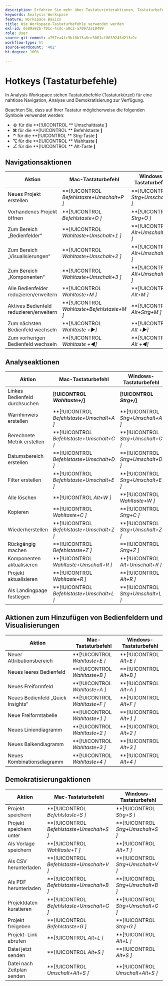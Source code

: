 ```yaml
---
description: Erfahren Sie mehr über Tastaturinteraktionen, Tastaturbefehle und Zeigen-und-Klicken-Verhaltensweisen, die in Analysis Workspace verfügbar sind.
keywords: Analysis Workspace
feature: Workspace Basics
title: Wie Workspace-Tastaturbefehle verwendet werden
exl-id: de99a92b-701c-4cdc-a0c2-a70972a19499
role: User
source-git-commit: a757ea4fc9bf8b13a8ce3001cf8639245d213e1c
workflow-type: ht
source-wordcount: '402'
ht-degree: 100%

---
```


# Hotkeys (Tastaturbefehle)

In Analysis Workspace stehen Tastaturbefehle (Tastaturkürzel) für eine nahtlose Navigation, Analyse und Demokratisierung zur Verfügung.

Beachten Sie, dass auf Ihrer Tastatur möglicherweise die folgenden Symbole verwendet werden:

- **⇧** für die **[!UICONTROL ** Umschalttaste **]**
- **⌘** für die **[!UICONTROL ** Befehlstaste **]**
- **⌃** für die **[!UICONTROL ** Strg-Taste **]**
- **⌥** für die **[!UICONTROL ** Wahltaste **]**
- **⎇** für die **[!UICONTROL ** Alt-Taste **]**

## Navigationsaktionen

| Aktion | Mac-Tastaturbefehl | Windows-Tastaturbefehl |
| --- | --- | --- | 
| Neues Projekt erstellen | **[!UICONTROL *Befehlstaste+Umschalt+P *]** | **[!UICONTROL *Strg+Umschalt+P *]** |
| Vorhandenes Projekt öffnen | **[!UICONTROL *Befehlstaste+O *]** | **[!UICONTROL *Strg+O *]** |
| Zum Bereich „Bedienfelder“ | **[!UICONTROL *Wahltaste+Umschalt+1 *]** | **[!UICONTROL *Alt+Umschalt+1 *]** |
| Zum Bereich „Visualisierungen“ | **[!UICONTROL *Wahltaste+Umschalt+2 *]** | **[!UICONTROL *Alt+Umschalt+2 *]** |
| Zum Bereich „Komponenten“ | **[!UICONTROL *Wahltaste+Umschalt+3 *]** | **[!UICONTROL *Alt+Umschalt+3 *]** |
| Alle Bedienfelder reduzieren/erweitern | **[!UICONTROL *Wahltaste+M *]** | **[!UICONTROL *Alt+M *]** |
| Aktives Bedienfeld reduzieren/erweitern | **[!UICONTROL *Wahltaste+Befehlstaste+M *]** | **[!UICONTROL *Alt+Strg+M *]** |
| Zum nächsten Bedienfeld wechseln | **[!UICONTROL *Wahltaste *+▶︎]** | **[!UICONTROL *Alt *+▶︎]** |
| Zum vorherigen Bedienfeld wechseln | **[!UICONTROL *Wahltaste *+◀︎]** | **[!UICONTROL *Alt *+◀︎]** |

## Analyseaktionen

| Aktion | Mac-Tastaturbefehl | Windows-Tastaturbefehl |
| --- | --- | --- | 
| Linkes Bedienfeld durchsuchen | **[!UICONTROL *Wahltaste+/*]** | **[!UICONTROL *Strg+/*]** |
| Warnhinweis erstellen | **[!UICONTROL *Befehlstaste+Umschalt+A *]** | **[!UICONTROL *Strg+Umschalt+A *]** |
| Berechnete Metrik erstellen | **[!UICONTROL *Befehlstaste+Umschalt+C *]** | **[!UICONTROL *Strg+Umschalt+C *]** |
| Datumsbereich erstellen | **[!UICONTROL *Befehlstaste+Umschalt+D *]** | **[!UICONTROL *Strg+Umschalt+D *]** |
| Filter erstellen | **[!UICONTROL *Befehlstaste+Umschalt+E *]** | **[!UICONTROL *Strg+Umschalt+E *]** |
| Alle löschen | **[!UICONTROL *Alt+W *]** | **[!UICONTROL *Wahltaste+W *]** |
| Kopieren | **[!UICONTROL *Wahltaste+C *]** | **[!UICONTROL *Strg+C *]** |
| Wiederherstellen | **[!UICONTROL *Befehlstaste+Umschalt+Z *]** | **[!UICONTROL *Strg+Umschalt+Z *]** |
| Rückgängig machen | **[!UICONTROL *Befehlstaste+Z *]** | **[!UICONTROL *Strg+Z *]** |
| Komponenten aktualisieren | **[!UICONTROL *Wahltaste+Umschalt+R *]** | **[!UICONTROL *Alt+Umschalt+R *]** |
| Projekt aktualisieren | **[!UICONTROL *Wahltaste+R *]** | **[!UICONTROL *Alt+R *]** |
| Als Landingpage festlegen | **[!UICONTROL *Befehlstaste+Umschalt+L *]** | **[!UICONTROL *Strg+Umschalt+L *]** |

## Aktionen zum Hinzufügen von Bedienfeldern und Visualisierungen

| Aktion | Mac-Tastaturbefehl | Windows-Tastaturbefehl |
| --- | --- | --- | 
| Neuer Attributionsbereich | **[!UICONTROL *Wahltaste+E *]** | **[!UICONTROL *Alt+E *]** |
| Neues leeres Bedienfeld | **[!UICONTROL *Wahltaste+B *]** | **[!UICONTROL *Alt+B *]** |
| Neues Freiformfeld | **[!UICONTROL *Wahltaste+A *]** | **[!UICONTROL *Alt+A *]** |
| Neues Bedienfeld „Quick Insights“ | **[!UICONTROL *Wahltaste+F *]** | **[!UICONTROL *Alt+F *]** |
| Neue Freiformtabelle | **[!UICONTROL *Wahltaste+1 *]** | **[!UICONTROL *Alt+1 *]** |
| Neues Liniendiagramm | **[!UICONTROL *Wahltaste+2 *]** | **[!UICONTROL *Alt+2 *]** |
| Neues Balkendiagramm | **[!UICONTROL *Wahltaste+3 *]** | **[!UICONTROL *Alt+3 *]** |
| Neues Kombinationsdiagramm | **[!UICONTROL *Wahltaste+4 *]** | **[!UICONTROL *Alt+4 *]** |

## Demokratisierungaktionen

| Aktion | Mac-Tastaturbefehl | Windows-Tastaturbefehl |
| --- | --- | --- | 
| Projekt speichern | **[!UICONTROL *Befehlstaste+S *]** | **[!UICONTROL *Strg+S *]** |
| Projekt speichern unter | **[!UICONTROL *Befehlstaste+Umschalt+S *]** | **[!UICONTROL *Strg+Umschalt+S *]** |
| Als Vorlage speichern | **[!UICONTROL *Wahltaste+T *]** | **[!UICONTROL *Alt+T *]** |
| Als CSV herunterladen | **[!UICONTROL *Befehlstaste+Umschalt+V *]** | **[!UICONTROL *Strg+Umschalt+V *]** |
| Als PDF herunterladen | **[!UICONTROL *Befehlstaste+Umschalt+B *]** | **[!UICONTROL *Strg+Umschalt+B *]** |
| Projektdaten kuratieren | **[!UICONTROL *Befehlstaste+Umschalt+G *]** | **[!UICONTROL *Strg+Umschalt+G *]** |
| Projekt freigeben | **[!UICONTROL *Befehlstaste+G *]** | **[!UICONTROL *Strg+G *]** |
| Projekt-Link abrufen | **[!UICONTROL *Alt+L *]** | **[!UICONTROL *Alt+L *]** |
| Datei jetzt senden | **[!UICONTROL *Alt+S *]** | **[!UICONTROL *Alt+S *]** |
| Datei nach Zeitplan senden | **[!UICONTROL *Umschalt+Alt+S *]** | **[!UICONTROL *Umschalt+Alt+S *]** |
